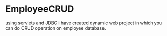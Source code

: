 # EmployeeCRUD
using servlets and JDBC i have created dynamic web project in which you can do CRUD operation on employee database.
